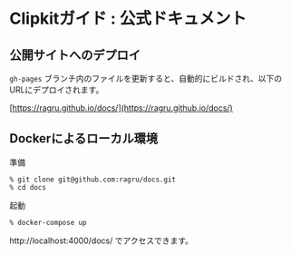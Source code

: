 # Clipkitガイド : 公式ドキュメント

## 公開サイトへのデプロイ

`gh-pages` ブランチ内のファイルを更新すると、自動的にビルドされ、以下のURLにデプロイされます。

[https://ragru.github.io/docs/](https://ragru.github.io/docs/)

## Dockerによるローカル環境

準備

```
% git clone git@github.com:ragru/docs.git
% cd docs
```

起動

```
% docker-compose up
```

http://localhost:4000/docs/ でアクセスできます。
